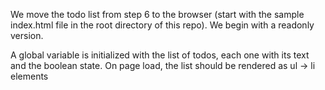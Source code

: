 We move the todo list from step 6 to the browser (start with the sample index.html file in the root directory of this repo).
We begin with a readonly version.

A global variable is initialized with the list of todos, each one with its text and the boolean state. On page load, the list should be rendered as ul -> li elements
